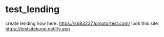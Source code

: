 # test_lending

create lending how here: https://s683237.lpmotortest.com/ look this site: https://testsitekugo.netlify.app
